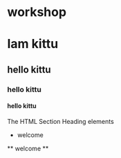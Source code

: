 # workshop
# Iam kittu 
## hello kittu
### hello kittu
#### hello kittu
The HTML Section Heading elements
* welcome

** welcome **
